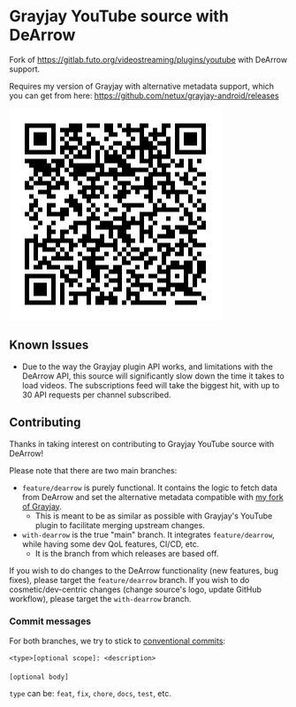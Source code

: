 # Grayjay YouTube source with DeArrow

Fork of <https://gitlab.futo.org/videostreaming/plugins/youtube> with DeArrow support.

Requires my version of Grayjay with alternative metadata support, which you can get from here: <https://github.com/netux/grayjay-android/releases>

![Scan to add source](qr.png)

## Known Issues

- Due to the way the Grayjay plugin API works, and limitations with the DeArrow API, this source will significantly slow down the time it takes to load videos. The subscriptions feed will take the biggest hit, with up to 30 API requests per channel subscribed.

## Contributing

Thanks in taking interest on contributing to Grayjay YouTube source with DeArrow!

Please note that there are two main branches:

- `feature/dearrow` is purely functional. It contains the logic to fetch data from DeArrow and set the alternative metadata compatible with [my fork of Grayjay](https://github.com/netux/grayjay-android).
  - This is meant to be as similar as possible with Grayjay's YouTube plugin to facilitate merging upstream changes.
- `with-dearrow` is the true "main" branch. It integrates `feature/dearrow`, while having some dev QoL features, CI/CD, etc.
  - It is the branch from which releases are based off.

If you wish to do changes to the DeArrow functionality (new features, bug fixes), please target the `feature/dearrow` branch.
If you wish to do cosmetic/dev-centric changes (change source's logo, update GitHub workflow), please target the `with-dearrow` branch.

### Commit messages

For both branches, we try to stick to [conventional commits](https://www.conventionalcommits.org/en/v1.0.0/#summary):

```txt
<type>[optional scope]: <description>

[optional body]
```

`type` can be: `feat`, `fix`, `chore`, `docs`, `test`, etc.
